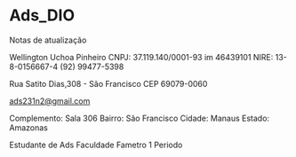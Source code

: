 # Ads_DIO
Notas de atualização

Wellington Uchoa Pinheiro
CNPJ: 37.119.140/0001-93
im 46439101
NIRE: 13-8-0156667-4
(92) 99477-5398

Rua Satito Dias,308 - São Francisco 
CEP 69079-0060

ads231n2@gmail.com

Complemento: Sala 306
Bairro: São Francisco
Cidade: Manaus
Estado: Amazonas

Estudante de Ads
Faculdade Fametro
1 Periodo
